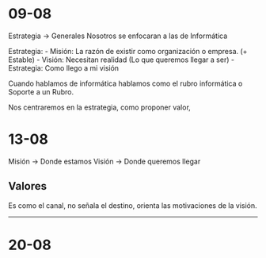 # 09-08

Estrategia → Generales 
Nosotros se enfocaran a las de Informática

Estrategia:
	- Misión: La razón de existir como organización o empresa. (+ Estable)
	- Visión: Necesitan realidad (Lo que queremos llegar a ser)
	- Estrategia: Como llego a mi visión


Cuando hablamos de informática hablamos como el rubro informática o Soporte a un Rubro.

Nos centraremos en la estrategia, como proponer valor, 

# 13-08

Misión → Donde estamos
Visión → Donde queremos llegar

## Valores

Es como el canal, no señala el destino, orienta las motivaciones de la visión.

---

# 20-08









